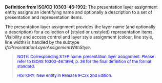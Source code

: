 ﻿**Definition from ISO/CD 10303-46:1992**: The presentation layer assignment entity assigns an identifying name and optionally a description to a set of presentation and representation items.

The presentation layer assignment provides the layer name (and optionally a description) for a collection of (styled or unstyled) representation items. Visibility and access control and layer style assignment (colour, line style, line width) is handled by the subtype _IfcPresentationLayerAssignmentWithStyle_.

> <font color="#0000FF" size="-1"> NOTE: Corresponding STEP name:
		  presentation layer assignment. Please refer to ISO/IS 10303-46:1994, p. 36 for
		  the final definition of the formal standard. </font>
> 
> <font size="-1"><font color="#0000FF">HISTORY: New entity in Release
		  IFC2x 2nd Edition.</font> </font>
>
